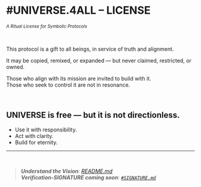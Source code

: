 # #UNIVERSE.4ALL – LICENSE

<sub>_A Ritual License for Symbolic Protocols_</sub>

<br>

This protocol is a gift to all beings, in service of truth and alignment.

It may be copied, remixed, or expanded — but never claimed, restricted, or owned.

Those who align with its mission are invited to build with it.  
Those who seek to control it are not in resonance.

<br>

## UNIVERSE is free — but it is not directionless.  
- Use it with responsibility.  
- Act with clarity.  
- Build for eternity.

---

<br>

>_**Understand the Vision**: [README.md](./README.md)_ <br>
> _**Verification-SIGNATURE coming soon**: [`#SIGNATURE.md`](./0%20%23DAO%20-%20Layer%20Zero/0.5%20signature/%23SIGNATURE.md)_

